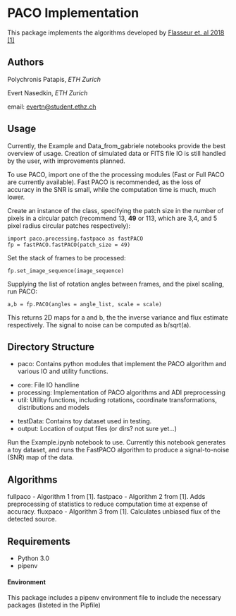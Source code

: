 # PACO Implementation
 
This package implements the algorithms developed by [Flasseur et. al 2018 [1]](https://www.aanda.org/articles/aa/abs/2018/10/aa32745-18/aa32745-18.html)

## Authors
Polychronis Patapis, _ETH Zurich_

Evert Nasedkin, _ETH Zurich_

email: evertn@student.ethz.ch

## Usage
Currently, the Example and Data_from_gabriele notebooks provide the best overview of usage. Creation of simulated data or FITS file IO is still handled by the user, with improvements planned.

To use PACO, import one of the the processing modules (Fast or Full PACO are currently available). Fast PACO is recommended, as the loss of accuracy in the SNR is small, while the computation time is much, much lower.

Create an instance of the class, specifying the patch size in the number of pixels in a circular patch (recommend 13, **49** or 113, which are 3,4, and 5 pixel radius circular patches respectively):

```
import paco.processing.fastpaco as fastPACO
fp = fastPACO.fastPACO(patch_size = 49)
```

Set the stack of frames to be processed:

```fp.set_image_sequence(image_sequence)```

Supplying the list of rotation angles between frames, and the pixel scaling, run PACO:

```a,b = fp.PACO(angles = angle_list, scale = scale)```

This returns 2D maps for a and b, the the inverse variance and flux estimate respectively. The signal to noise can be computed as b/sqrt(a).

## Directory Structure
* paco: Contains python modules that implement the PACO algorithm and various IO and utility functions.
 - core: File IO handline
 - processing: Implementation of PACO algorithms and ADI preprocessing
 - util: Utility functions, including rotations, coordinate transformations, distributions and models

* testData: Contains toy dataset used in testing.
* output: Location of output files (or dirs? not sure yet...)

Run the Example.ipynb notebook to use. Currently this notebook generates a toy dataset, and runs the FastPACO algorithm to produce a signal-to-noise (SNR) map of the data.

## Algorithms
fullpaco - Algorithm 1 from [1].
fastpaco - Algorithm 2 from [1]. Adds preprocessing of statistics to reduce computation time at expense of accuracy.
fluxpaco - Algorithm 3 from [1]. Calculates unbiased flux of the detected source.

## Requirements
* Python 3.0
* pipenv

#### Environment
This package includes a pipenv environment file to include the necessary packages (listeted in the Pipfile)
